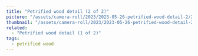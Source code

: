 ```yaml
---
title: "Petrified wood detail (2 of 2)"
picture: "/assets/camera-roll/2023/2023-05-26-petrified-wood-detail-2/20230526_061116731_iOS.jpg"
thumbnail: "/assets/camera-roll/2023/2023-05-26-petrified-wood-detail-2/20230526_061116731_iOS-thumbnail.jpg"
related:
  - "Petrified wood detail (1 of 2)"
tags:
  - petrified wood
---
```

